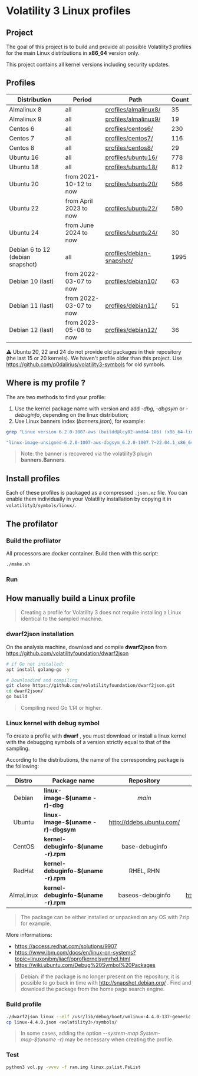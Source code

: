 # Volatility 3 Linux profiles

## Project

The goal of this project is to build and provide all possible Volatility3 profiles for the main Linux distributions in **x86_64** version only.

This project contains all kernel versions including security updates.


## Profiles

| Distribution | Period                 | Path                                    | Count             |
| ------------ | ---------------------- | --------------------------------------- | ----------------- |
| Almalinux 8  | all                    | [profiles/almalinux8/](profiles/almalinux8/)                | 35              |
| Almalinux 9  | all                    | [profiles/almalinux9/](profiles/almalinux9/)                | 19               |
| Centos 6     | all                    | [profiles/centos6/](profiles/centos6/)                    | 230               |
| Centos 7     | all                    | [profiles/centos7/](profiles/centos7/)                   | 116              |
| Centos 8     | all                    | [profiles/centos8/](profiles/centos8/)                   | 29                |
| Ubuntu 16    | all                    | [profiles/ubuntu16/](profiles/ubuntu16/)                  | 778               |
| Ubuntu 18    | all                    | [profiles/ubuntu18/](profiles/ubuntu18/)                  | 812               |
| Ubuntu 20    | from 2021-10-12 to now | [profiles/ubuntu20/](profiles/ubuntu20/)                  | 566               |
| Ubuntu 22    | from April 2023 to now | [profiles/ubuntu22/](profiles/ubuntu22/)                  | 580               |
| Ubuntu 24    | from June 2024 to now  | [profiles/ubuntu24/](profiles/ubuntu24/)                  | 30                |
| Debian 6 to 12 (debian snapshot) | all                    | [profiles/debian-snapshot/](profiles/debian-snapshot/) | 1995 |
| Debian 10 (last)    | from 2022-03-07 to now | [profiles/debian10/](profiles/debian10/)                  | 63             |
| Debian 11 (last)    | from 2022-03-07 to now | [profiles/debian11/](profiles/debian11/)                 | 51             |
| Debian 12 (last) | from 2023-05-08 to now | [profiles/debian12/](profiles/debian12/)                     | 36             |

:warning: Ubuntu 20, 22 and 24 do not provide old packages in their repository (the last 15 or 20 kernels). We haven't profile older than this project. Use https://github.com/p0dalirius/volatility3-symbols for old symbols.

## Where is my profile ?

The are two methods to find your profile:

1.  Use the kernel package name with version and add *-dbg*, *-dbgsym* or *-debuginfo*, depending on the linux distribution;
2.  Use Linux banners index (*banners.json*), for example:

```bash
grep "Linux version 6.2.0-1007-aws (buildd@lcy02-amd64-106) (x86_64-linux-gnu-gcc-11 (Ubuntu 11.3.0-1ubuntu1~22.04.1) 11.3.0, GNU ld (GNU Binutils for Ubuntu) 2.38) #7~22.04.1-Ubuntu SMP Fri Jul  7 13:49:28 UTC 2023 (Ubuntu 6.2.0-1007.7~22.04.1-aws 6.2.13)" banners.json | jq .symbols_file

"linux-image-unsigned-6.2.0-1007-aws-dbgsym_6.2.0-1007.7~22.04.1_x86_64.json.xz"

```

> Note: the banner is recovered via the volatility3 plugin **banners.Banners**.

## Install profiles

Each of these profiles is packaged as a compressed `.json.xz` file. You can enable them individually in your Volatility installation by copying it in `volatility3/symbols/linux/`.

## The profilator

### Build the profilator

All processors are docker container. Build then with this script:

```bash
./make.sh
```

### Run

## How manually build a Linux profile

> Creating a profile for Volatility 3 does not require installing a Linux identical to the sampled machine.

### dwarf2json installation

On the analysis machine, download and compile **dwarf2json** from https://github.com/volatilityfoundation/dwarf2json

```bash
# if Go not installed:
apt install golang-go -y

# Downloadind and compiling
git clone https://github.com/volatilityfoundation/dwarf2json.git
cd dwarf2json/
go build
```

> Compiling need Go  1.14 or higher.

### Linux kernel with debug symbol

To create a profile with **dwarf** , you must download or install a linux kernel with the debugging symbols of a version strictly equal to that of the sampling.

According to the distributions, the name of the corresponding package is the following:

|  Distro   | Package name                         |        Repository        |        Archive repository         |
| :-------: | ------------------------------------ | :----------------------: | :-------------------------------: |
|  Debian   | **linux-image-$(uname -r)-dbg**      |          *main*          |    http://snapshot.debian.org/    |
|  Ubuntu   | **linux-image-$(uname -r)-dbgsym**   | http://ddebs.ubuntu.com/ |             **none**              |
|  CentOS   | **kernel-debuginfo-$(uname -r).rpm** |      base-debuginfo      |     https://vault.centos.org/     |
|  RedHat   | **kernel-debuginfo-$(uname -r).rpm** |        RHEL, RHN         |        RedHat Netwok (fee)        |
| AlmaLinux | **kernel-debuginfo-$(uname -r).rpm** |     baseos-debuginfo     | https://repo.almalinux.org/vault/ |

> The package can be either installed or unpacked on any OS with 7zip for example.

More informations:

- https://access.redhat.com/solutions/9907
- https://www.ibm.com/docs/en/linux-on-systems?topic=linuxonibm/liacf/oprofkernelsymrhel.html
- https://wiki.ubuntu.com/Debug%20Symbol%20Packages

> Debian: if the package is no longer present on the repository, it is possible to go back in time with http://snapshot.debian.org/ . Find and download the package from the home page search engine.

### Build profile

```bash
./dwarf2json linux --elf /usr/lib/debug/boot/vmlinux-4.4.0-137-generic > linux-4.4.0.json
cp linux-4.4.0.json <volatility3>/symbols/

```

> In some cases, adding the option *--system-map System-map-$(uname -r)* may be necessary when creating the profile.

### Test

```bash
python3 vol.py -vvvv -f ram.img linux.pslist.PsList
```
